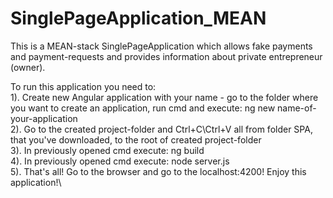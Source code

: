 # SinglePageApplication_MEAN
This is a MEAN-stack SinglePageApplication which allows fake payments and payment-requests and provides information about private entrepreneur (owner).

To run this application you need to:\
1). Create new Angular application with your name - go to the folder where you want to create an application, run cmd and execute: ng new name-of-your-application\
2). Go to the created project-folder and Ctrl+C\Ctrl+V all from folder SPA, that you've downloaded, to the root of created project-folder\
3). In previously opened cmd execute: ng build\
4). In previously opened cmd execute: node server.js\
5). That's all! Go to the browser and go to the localhost:4200! Enjoy this application!\
